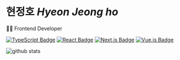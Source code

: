 # 현정호 *Hyeon Jeong ho*
👩‍💻 Frontend Developer


[![TypeScript Badge](https://img.shields.io/badge/Typescript-235A97?style=flat-square&logo=Typescript&logoColor=white)](https://www.typescriptlang.org/)
[![React Badge](https://img.shields.io/badge/React-61DAFB?style=flat-square&logo=React&logoColor=white)](https://reactjs.org/)
[![Next.js Badge](https://img.shields.io/badge/Next.js-000000?style=flat-square&logo=Next.js&logoColor=white)](https://nextjs.org/)
[![Vue.js Badge](https://img.shields.io/badge/Vue.js-4FC08D?style=flat-square&logo=Vue.js&logoColor=white)](https://vuejs.org/)


![github stats](https://github-readme-stats.vercel.app/api?username=hyeon9782)

